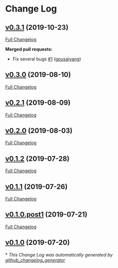 # Change Log

## [v0.3.1](https://github.com/JarryShaw/poseur/tree/v0.3.1) (2019-10-23)
[Full Changelog](https://github.com/JarryShaw/poseur/compare/v0.3.0...v0.3.1)

**Merged pull requests:**

- Fix several bugs [\#1](https://github.com/JarryShaw/poseur/pull/1) ([gousaiyang](https://github.com/gousaiyang))

## [v0.3.0](https://github.com/JarryShaw/poseur/tree/v0.3.0) (2019-08-10)
[Full Changelog](https://github.com/JarryShaw/poseur/compare/v0.2.1...v0.3.0)

## [v0.2.1](https://github.com/JarryShaw/poseur/tree/v0.2.1) (2019-08-09)
[Full Changelog](https://github.com/JarryShaw/poseur/compare/v0.2.0...v0.2.1)

## [v0.2.0](https://github.com/JarryShaw/poseur/tree/v0.2.0) (2019-08-03)
[Full Changelog](https://github.com/JarryShaw/poseur/compare/v0.1.2...v0.2.0)

## [v0.1.2](https://github.com/JarryShaw/poseur/tree/v0.1.2) (2019-07-28)
[Full Changelog](https://github.com/JarryShaw/poseur/compare/v0.1.1...v0.1.2)

## [v0.1.1](https://github.com/JarryShaw/poseur/tree/v0.1.1) (2019-07-26)
[Full Changelog](https://github.com/JarryShaw/poseur/compare/v0.1.0.post1...v0.1.1)

## [v0.1.0.post1](https://github.com/JarryShaw/poseur/tree/v0.1.0.post1) (2019-07-21)
[Full Changelog](https://github.com/JarryShaw/poseur/compare/v0.1.0...v0.1.0.post1)

## [v0.1.0](https://github.com/JarryShaw/poseur/tree/v0.1.0) (2019-07-20)


\* *This Change Log was automatically generated by [github_changelog_generator](https://github.com/skywinder/Github-Changelog-Generator)*